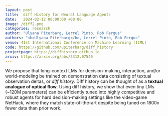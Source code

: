 ```yaml
---
layout: post
title:  diff History for Neural Language Agents
date:   2024-02-12 00:00:00 +00:00
image: /diff2.png
categories: research
author: "Ulyana Piterbarg, Lerrel Pinto, Rob Fergus"
authors: "<b>Ulyana Piterbarg</b>, Lerrel Pinto, Rob Fergus"
venue: 41st International Conference on Machine Learning (ICML)
code: https://github.com/upiterbarg/diff_history
projectpage: https://diffhistory.github.io
arxiv: https://arxiv.org/abs/2312.07540
---
```

We propose that long-context LMs for decision-making, interaction, and/or world-modeling be trained on demonstration data consisting of textual observation deltas, or *diff history*. Diff history can be thought of as a **textual analogue of optical flow**. Using diff history, we show that even tiny LMs (~120M parameters) can be efficiently tuned into highly competitive and robust agents for hard decision-making settings like the video-game NetHack, where they match state-of-the-art despite being tuned on 1800x fewer data than prior work.
